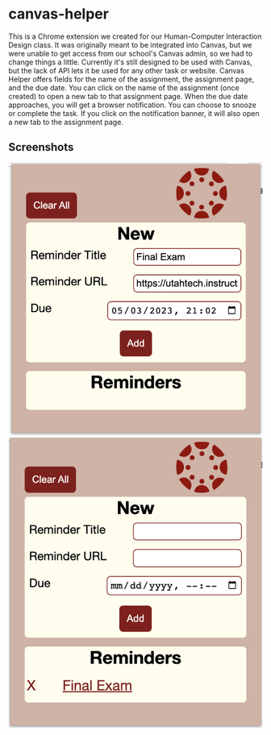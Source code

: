 # canvas-helper
This is a Chrome extension we created for our Human-Computer Interaction Design class. It was originally meant to be integrated into Canvas, but we were unable to get access from our school's Canvas admin, so we had to change things a little. Currently it's still designed to be used with Canvas, but the lack of API lets it be used for any other task or website. Canvas Helper offers fields for the name of the assignment, the assignment page, and the due date. You can click on the name of the assignment (once created) to open a new tab to that assignment page. When the due date approaches, you will get a browser notification. You can choose to snooze or complete the task. If you click on the notification banner, it will also open a new tab to the assignment page.

## Screenshots
![new task](./new_task.png)
![task list](./task_list.png)